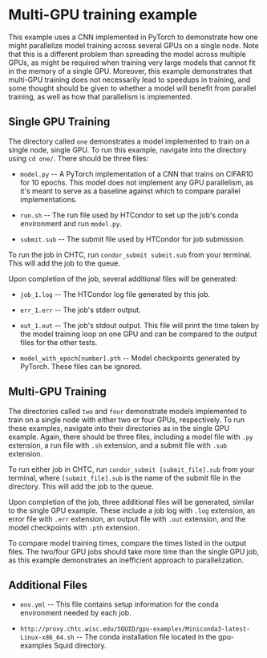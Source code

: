 # Multi-GPU training example

This example uses a CNN implemented in PyTorch to demonstrate how one might parallelize model training across several GPUs on a single node. Note that this is a different problem than  spreading the model across multiple GPUs, as might be required when training very large models that cannot fit in the memory of a single GPU. Moreover, this example demonstrates that multi-GPU training does not necessarily lead to speedups in training, and some thought should be given to whether a model will benefit from parallel training, as well as how that parallelism is implemented. 

## Single GPU Training

The directory called ```one``` demonstrates a model implemented to train on a single node, single GPU. To run this example, navigate into the directory using ```cd one/```. There should be three files:

- ```model.py``` -- A PyTorch implementation of a CNN that trains on CIFAR10 for 10 epochs. This model does not implement any GPU parallelism, as it's meant to serve as a baseline against which to compare parallel implementations.

- ```run.sh``` -- The run file used by HTCondor to set up the job's conda environment and run ```model.py```.

- ```submit.sub``` -- The submit file used by HTCondor for job submission.

To run the job in CHTC, run ```condor_submit submit.sub``` from your terminal. This will add the job to the queue.

Upon completion of the job, several additional files will be generated:

- ```job_1.log``` -- The HTCondor log file generated by this job.

- ```err_1.err``` -- The job's stderr output.

- ```out_1.out``` -- The job's stdout output. This file will print the time taken by the model training loop on one GPU and can be compared to the output files for the other tests.

- ```model_with_epoch[number].pth``` -- Model checkpoints generated by PyTorch. These files can be ignored.

## Multi-GPU Training

The directories called ```two``` and ```four``` demonstrate models implemented to train on a single node with either two or four GPUs, respectively. To run these examples, navigate into their directories as in the single GPU example. Again, there should be three files, including a model file with ```.py``` extension, a run file with ```.sh``` extension, and a submit file with ```.sub``` extension.


To run either job in CHTC, run ```condor_submit [submit_file].sub``` from your terminal, where ```[submit_file].sub``` is the name of the submit file in the directory. This will add the job to the queue.

Upon completion of the job, three additional files will be generated, similar to the single GPU example. These include a job log with ```.log``` extension, an error file with ```.err``` extension, an output file with ```.out``` extension, and the model checkpoints with ```.pth``` extension.

To compare model training times, compare the times listed in the output files. The two/four GPU jobs should take more time than the single GPU job, as this example demonstrates an inefficient approach to parallelization. 

## Additional Files

- ```env.yml``` -- This file contains setup information for the conda environment needed by each job.

- ```http://proxy.chtc.wisc.edu/SQUID/gpu-examples/Miniconda3-latest-Linux-x86_64.sh``` -- The conda installation file located in the gpu-examples Squid directory.